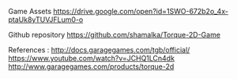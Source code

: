 Game Assets
 https://drive.google.com/open?id=1SWO-672b2o_4x-ptaUk8yTUVJFLum0-o

Github repository
https://github.com/shamalka/Torque-2D-Game

References : 
 http://docs.garagegames.com/tgb/official/
 https://www.youtube.com/watch?v=JCHQ1LCn4dk
 http://www.garagegames.com/products/torque-2d
